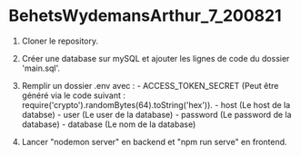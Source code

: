 # BehetsWydemansArthur_7_200821

1) Cloner le repository.
2) Créer une database sur mySQL et ajouter les lignes de code du dossier 'main.sql'.
3) Remplir un dossier .env avec : - ACCESS_TOKEN_SECRET (Peut être généré via le code suivant : require('crypto').randomBytes(64).toString('hex')).
                                  - host (Le host de la databse)
                                  - user (Le user de la database)
                                  - password (Le password de la database)
                                  - database (Le nom de la database)
                                  
4) Lancer "nodemon server" en backend et "npm run serve" en frontend.
